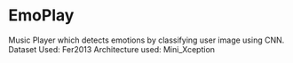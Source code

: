 # EmoPlay
Music Player which detects emotions by classifying user image using CNN.
Dataset Used: Fer2013
Architecture used: Mini_Xception

